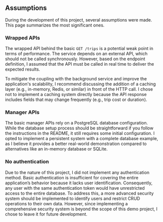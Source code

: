 ## Assumptions

During the development of this project, several assumptions were made. This page summarizes the most significant ones.

### Wrapped APIs

The wrapped API behind the basic `GET /trips` is a potential weak point in terms of performance. The service depends on an external API, which should not be called synchronously. However, based on the endpoint definition, I assumed that the API must be called in real time to deliver the expected results.

To mitigate the coupling with the background service and improve the application's scalability, I recommend discussing the addition of a caching layer (e.g., in-memory, Redis, or similar) in front of the HTTP call. I chose not to implement a caching system directly because the API response includes fields that may change frequently (e.g., trip cost or duration).

### Manager APIs

The basic manager APIs rely on a PostgreSQL database configuration. While the database setup process should be straightforward if you follow the instructions in the README, it still requires some initial configuration. I opted to implement a persistent system with a complete database example, as I believe it provides a better real-world demonstration compared to alternatives like an in-memory database or SQLite.

### No authentication

Due to the nature of this project, I did not implement any authentication method. Basic authentication is insufficient for covering the entire application’s behavior because it lacks user identification. Consequently, any user with the same authentication token would have unrestricted access to the entire database.
To address this, a more advanced security system should be implemented to identify users and restrict CRUD operations to their own data. However, since implementing a comprehensive security system is beyond the scope of this demo project, I chose to leave it for future development.
